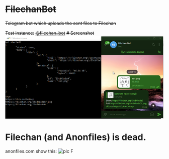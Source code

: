 # ~~FilechanBot~~
~~Telegram bot which uploads the sent files to Filechan~~

~~Test instance:~~
~~[@filechan_bot](https://t.me/filechan_bot)~~
~~# Screenshot
![BotScrn](https://raw.githubusercontent.com/koke228/FilechanBot/main/screenshot.png)~~

# Filechan (and Anonfiles) is dead.
anonfiles.com show this:
![pic](https://github.com/koke228/FilechanBot/assets/127655067/cce08317-0bb6-4e3c-a96c-f229df5b2099)
F
